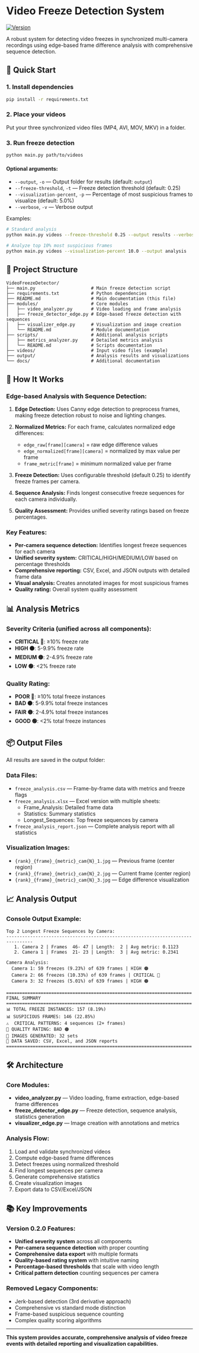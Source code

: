 # Video Freeze Detection System

[![Version](https://img.shields.io/badge/version-0.2.1-blue.svg)](https://github.com/elai-io/video-freeze-detector)

A robust system for detecting video freezes in synchronized multi-camera recordings using edge-based frame difference analysis with comprehensive sequence detection.

## 🚀 Quick Start

### 1. Install dependencies

```bash
pip install -r requirements.txt
```

### 2. Place your videos

Put your three synchronized video files (MP4, AVI, MOV, MKV) in a folder.

### 3. Run freeze detection

```bash
python main.py path/to/videos
```

#### Optional arguments:
- `--output`, `-o` — Output folder for results (default: `output`)
- `--freeze-threshold`, `-t` — Freeze detection threshold (default: 0.25)
- `--visualization-percent`, `-p` — Percentage of most suspicious frames to visualize (default: 5.0%)
- `--verbose`, `-v` — Verbose output

Examples:
```bash
# Standard analysis
python main.py videos --freeze-threshold 0.25 --output results --verbose

# Analyze top 10% most suspicious frames
python main.py videos --visualization-percent 10.0 --output analysis
```

## 📁 Project Structure

```
VideoFreezeDetector/
├── main.py                     # Main freeze detection script
├── requirements.txt            # Python dependencies
├── README.md                   # Main documentation (this file)
├── modules/                    # Core modules
│   ├── video_analyzer.py       # Video loading and frame analysis
│   ├── freeze_detector_edge.py # Edge-based freeze detection with sequences
│   ├── visualizer_edge.py      # Visualization and image creation
│   └── README.md               # Module documentation
├── scripts/                    # Additional analysis scripts
│   ├── metrics_analyzer.py     # Detailed metrics analysis
│   └── README.md               # Scripts documentation
├── videos/                     # Input video files (example)
├── output/                     # Analysis results and visualizations
└── docs/                       # Additional documentation
```

## 🧠 How It Works

### Edge-based Analysis with Sequence Detection:

1. **Edge Detection:** Uses Canny edge detection to preprocess frames, making freeze detection robust to noise and lighting changes.

2. **Normalized Metrics:** For each frame, calculates normalized edge differences:
   - `edge_raw[frame][camera]` = raw edge difference values
   - `edge_normalized[frame][camera]` = normalized by max value per frame
   - `frame_metric[frame]` = minimum normalized value per frame

3. **Freeze Detection:** Uses configurable threshold (default 0.25) to identify freeze frames per camera.

4. **Sequence Analysis:** Finds longest consecutive freeze sequences for each camera individually.

5. **Quality Assessment:** Provides unified severity ratings based on freeze percentages.

### Key Features:

- **Per-camera sequence detection:** Identifies longest freeze sequences for each camera
- **Unified severity system:** CRITICAL/HIGH/MEDIUM/LOW based on percentage thresholds
- **Comprehensive reporting:** CSV, Excel, and JSON outputs with detailed frame data
- **Visual analysis:** Creates annotated images for most suspicious frames
- **Quality rating:** Overall system quality assessment

## 📊 Analysis Metrics

### Severity Criteria (unified across all components):
- **CRITICAL 🔴**: ≥10% freeze rate
- **HIGH 🟠**: 5-9.9% freeze rate  
- **MEDIUM 🟡**: 2-4.9% freeze rate
- **LOW 🟢**: <2% freeze rate

### Quality Rating:
- **POOR 🔴**: ≥10% total freeze instances
- **BAD 🟠**: 5-9.9% total freeze instances
- **FAIR 🟡**: 2-4.9% total freeze instances  
- **GOOD 🟢**: <2% total freeze instances

## 📦 Output Files

All results are saved in the output folder:

### Data Files:
- `freeze_analysis.csv` — Frame-by-frame data with metrics and freeze flags
- `freeze_analysis.xlsx` — Excel version with multiple sheets:
  - Frame_Analysis: Detailed frame data
  - Statistics: Summary statistics
  - Longest_Sequences: Top freeze sequences by camera
- `freeze_analysis_report.json` — Complete analysis report with all statistics

### Visualization Images:
- `{rank}_{frame}_{metric}_cam{N}_1.jpg` — Previous frame (center region)
- `{rank}_{frame}_{metric}_cam{N}_2.jpg` — Current frame (center region)
- `{rank}_{frame}_{metric}_cam{N}_3.jpg` — Edge difference visualization

## 📈 Analysis Output

### Console Output Example:
```
Top 2 Longest Freeze Sequences by Camera:
--------------------------------------------------------------------------------
   1. Camera 2 | Frames  46- 47 | Length:  2 | Avg metric: 0.1123
   2. Camera 1 | Frames  21- 23 | Length:  3 | Avg metric: 0.2341

Camera Analysis:
  Camera 1: 59 freezes (9.23%) of 639 frames | HIGH 🟠
  Camera 2: 66 freezes (10.33%) of 639 frames | CRITICAL 🔴
  Camera 3: 32 freezes (5.01%) of 639 frames | HIGH 🟠

======================================================================
FINAL SUMMARY
======================================================================
📊 TOTAL FREEZE INSTANCES: 157 (8.19%)
📊 SUSPICIOUS FRAMES: 146 (22.85%)
⚠️  CRITICAL PATTERNS: 4 sequences (2+ frames)
🎯 QUALITY RATING: BAD 🟠
📁 IMAGES GENERATED: 32 sets
📄 DATA SAVED: CSV, Excel, and JSON reports
======================================================================
```

## 🛠️ Architecture

### Core Modules:
- **video_analyzer.py** — Video loading, frame extraction, edge-based frame differences
- **freeze_detector_edge.py** — Freeze detection, sequence analysis, statistics generation
- **visualizer_edge.py** — Image creation with annotations and metrics

### Analysis Flow:
1. Load and validate synchronized videos
2. Compute edge-based frame differences
3. Detect freezes using normalized threshold
4. Find longest sequences per camera
5. Generate comprehensive statistics
6. Create visualization images
7. Export data to CSV/Excel/JSON

## 📚 Key Improvements

### Version 0.2.0 Features:
- **Unified severity system** across all components
- **Per-camera sequence detection** with proper counting
- **Comprehensive data export** with multiple formats
- **Quality-based rating system** with intuitive naming
- **Percentage-based thresholds** that scale with video length
- **Critical pattern detection** counting sequences per camera

### Removed Legacy Components:
- Jerk-based detection (3rd derivative approach)
- Comprehensive vs standard mode distinction
- Frame-based suspicious sequence counting
- Complex quality scoring algorithms

---

**This system provides accurate, comprehensive analysis of video freeze events with detailed reporting and visualization capabilities.** 